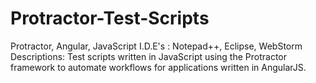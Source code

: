 # Protractor-Test-Scripts
Protractor, Angular, JavaScript
I.D.E's : Notepad++, Eclipse, WebStorm
Descriptions: Test scripts written in JavaScript using the Protractor framework to automate workflows for applications written in AngularJS.

